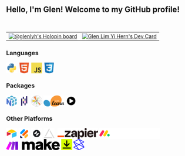 ## Hello, I'm Glen! Welcome to my GitHub profile!
<br>

<table>
  <tbody>
    <tr>
      <td>
        <!--
        [![An image of @glenlyh's Holopin badges, which is a link to view their full Holopin profile](https://holopin.me/glenlyh)](https://holopin.io/@glenlyh)
        -->
        <a href="https://holopin.io/@glenlyh"><img src="https://holopin.me/glenlyh" width="1000" alt="@glenlyh's Holopin board"/></a>
      </td>
      <td>
        <a href="https://app.daily.dev/GlenLYH"><img src="https://api.daily.dev/devcards/d5cfa60a8e3645f7b4cc80c852178c71.png?r=ijm" width="250" alt="Glen Lim Yi Hern's Dev Card"/></a>
      </td>
    </tr>
  </tbody>
</table>

<!-- Programming/ Markdown Languages -->
### Languages
<a href="https://www.python.org/"><img align="center" src="https://github.com/GlenLYH/GlenLYH/blob/main/assets/programming_icons/programming_languages_icons/python_logo/python_icon.svg" title="Python" alt="" height="30"/></a>
<a href="https://html.spec.whatwg.org/"><img align="center" src="https://github.com/GlenLYH/GlenLYH/blob/main/assets/programming_icons/programming_languages_icons/html5_logo/html5_icon.svg" title="HTML" alt="" height="30"/></a>
<a href="https://www.ecma-international.org/publications-and-standards/standards/ecma-262/"><img align="center" src="https://github.com/GlenLYH/GlenLYH/blob/main/assets/programming_icons/programming_languages_icons/javascript_logo/javascript_icon.svg" title="JS" alt="" height="30"/></a>
<a href="https://www.w3.org/TR/CSS/#css"><img align="center" src="https://github.com/GlenLYH/GlenLYH/blob/main/assets/programming_icons/programming_languages_icons/css3_logo/css3_icon.svg" title="CSS" alt="" height="30"/></a>

### Packages
<a href="https://numpy.org/"><img align="center" src="https://github.com/GlenLYH/GlenLYH/blob/main/assets/programming_icons/programming_packages_icons/numpy_logo/numpy_icon.svg" title="NumPy" alt="" height="30"/></a>
<a href="https://pandas.pydata.org/"><img align="center" src="https://github.com/GlenLYH/GlenLYH/blob/main/assets/programming_icons/programming_packages_icons/pandas_logo/pandas_icon.svg" title="Pandas" alt="" height="30"/></a>
<a href="https://matplotlib.org/"><img align="center" src="https://github.com/GlenLYH/GlenLYH/blob/main/assets/programming_icons/programming_packages_icons/matplotlib_logo/matplotlib_logo.svg.png" title="MatPlotLib" alt="" height="30"/></a>
<a href="https://scikit-learn.org/stable/"><img align="center" src="https://github.com/GlenLYH/GlenLYH/blob/main/assets/programming_icons/programming_packages_icons/scikit_learn_logo/scikit_learn_logo.svg.png" title="Scikit Learn" alt="" height="30"/></a>
<a href="https://www.alphavantage.co/"><img align="center" src="https://github.com/GlenLYH/GlenLYH/blob/main/assets/programming_icons/programming_packages_icons/alpha_vantage_logo/alpha_vantage_icon.svg" title="Alpha Vantage" alt="" height="30"/></a>

<!-- No-code Development Platforms (NCDPs)/ Other Platforms -->
### Other Platforms
<a href="https://www.airtable.com/"><img align="center" src="https://github.com/GlenLYH/GlenLYH/blob/main/assets/airtable_logo/air_table.png" title="Airtable" alt="" height="30"/></a>
<a href="https://www.jotform.com/"><img align="center" src="https://github.com/GlenLYH/GlenLYH/blob/main/assets/jotform_logo/jotform.png" title="Jotform" alt="" height="30"/></a>
<a href="https://www.glideapps.com/"><img align="center" src="https://github.com/GlenLYH/GlenLYH/blob/main/assets/glide_logo/glide.svg" title="Glide Apps" alt="" height="30"/></a>
<a href="https://miniextensions.com/"><img align="center" src="https://github.com/GlenLYH/GlenLYH/blob/main/assets/miniExtensions_logo/miniExtensions.webp" title="miniExtensions" alt="" height="30"/></a>
<a href="https://documint.me/"><img align="center" src="https://github.com/GlenLYH/GlenLYH/blob/main/assets/documint_logo/documint.avif" title="Documint" alt="" height="30"/></a>
<a href="https://zapier.com/"><img align="center" src="https://github.com/GlenLYH/GlenLYH/blob/main/assets/zapier_logo/zapier.png" title="Zapier" alt="" height="30"/></a>
<a href="https://monday.com/"><img align="center" src="https://github.com/GlenLYH/GlenLYH/blob/main/assets/monday_com_logo/monday_com_white.png" title="monday.com" alt="" height="30"/></a>
<a href="https://www.make.com/"><img align="center" src="https://github.com/GlenLYH/GlenLYH/blob/main/assets/make_logo/make_logo.svg" title="make" alt="" height="30"/></a>
<a href="https://www.docusign.com/"><img align="center" src="https://github.com/GlenLYH/GlenLYH/blob/main/assets/docusign_logo/docusign.svg" title="DocuSign" alt="" height="30"/></a>
<a href="https://www.stackerhq.com/"><img align="center" src="https://github.com/GlenLYH/GlenLYH/blob/main/assets/stacker_logo/stacker.svg" title="Stacker" alt="" height="30"/></a>

<!--
### Hi there 👋
-->

<!--
## Hello, I'm Glen 👋. Welcome to my GitHub profile!
-->

<!--
**GlenLYH/GlenLYH** is a ✨ _special_ ✨ repository because its `README.md` (this file) appears on your GitHub profile.

Here are some ideas to get you started:

- 🔭 I’m currently working on ...
- 🌱 I’m currently learning ...
- 👯 I’m looking to collaborate on ...
- 🤔 I’m looking for help with ...
- 💬 Ask me about ...
- 📫 How to reach me: ...
- 😄 Pronouns: ...
- ⚡ Fun fact: ...
-->
